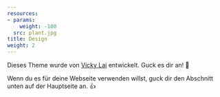 ```yaml
---
resources:
- params:
    weight: -100
  src: plant.jpg
title: Design
weight: 2
---
```


Dieses Theme wurde von [Vicky Lai](https://vickylai.com) entwickelt. Guck es dir an! 💪

Wenn du es für deine Webseite verwenden willst, guck dir den Abschnitt unten auf der Hauptseite an. 👍
